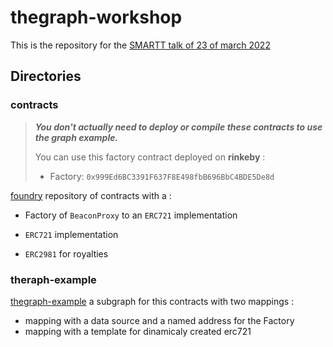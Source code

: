 # thegraph-workshop

This is the repository for the [SMARTT talk of 23 of march 2022](https://subvisual.notion.site/Society-of-Mars-Advanced-Royal-Tech-Talks-28cf36c8beac41c9a9b01046f98b7c6c)

## Directories

### contracts

 >
 >***You don't actually need to deploy or compile these contracts to use the graph example.***
 >
 > You can use this factory contract deployed on **rinkeby** :
 >- Factory: `0x999Ed6BC3391F637F8E498fbB696BbC4BDE5De8d`

[foundry](https://github.com/gakonst/foundry) repository of contracts with a :

 -  Factory of `BeaconProxy` to an `ERC721` implementation

 -  `ERC721` implementation

 -  `ERC2981` for royalties




### theraph-example

[thegraph-example](https://thegraph.com/en/) a subgraph for this contracts with two mappings :
 -  mapping with a data source and a named address for the Factory
 -  mapping with a template for dinamicaly created erc721
